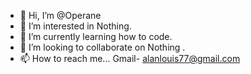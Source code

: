 - 👋 Hi, I’m @Operane
- 👀 I’m interested in Nothing.
- 🌱 I’m currently learning how to code.
- 💞️ I’m looking to collaborate on Nothing .
- 📫 How to reach me... Gmail- alanlouis77@gmail.com

<!---
Operane/Operane is a ✨ special ✨ repository because its `README.md` (this file) appears on your GitHub profile.
You can click the Preview link to take a look at your changes.
--->
